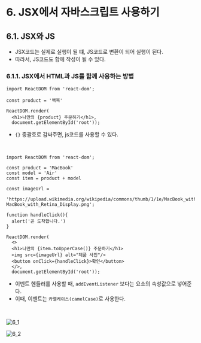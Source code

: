 # 6. JSX에서 자바스크립트 사용하기

## 6.1. JSX와 JS

- JSX코드는 실제로 실행이 될 떄, JS코드로 변환이 되어 실행이 된다. 
- 따라서, JS코드도 함께 작성이 될 수 있다.

### 6.1.1. JSX에서 HTML과 JS를 함께 사용하는 방법

```react
import ReactDOM from 'react-dom';

const product = '맥북'

ReactDOM.render(
  <h1>나만의 {product} 주문하기</h1>,
  document.getElementById('root'));
```

- `{}` 중괄호로 감싸주면, js코드를 사용할 수 있다.

<br/>

```react
import ReactDOM from 'react-dom';

const product = 'MacBook'
const model = 'Air'
const item = product + model

const imageUrl =
  'https://upload.wikimedia.org/wikipedia/commons/thumb/1/1e/MacBook_with_Retina_Display.png/500px-MacBook_with_Retina_Display.png';

function handleClick(){
  alert('곧 도착합니다.')
}

ReactDOM.render(
  <>
  <h1>나만의 {item.toUpperCase()} 주문하기</h1>
  <img src={imageUrl} alt="제품 사진"/>
  <button onClick={handleClick}>확인</button>
  </>,
  document.getElementById('root'));

```

- 이벤트 헨들러를 사용할 때, `addEventListener` 보다는 요소의 속성값으로 넣어준다.
- 이때, 이벤트는 `카멜케이스(camelCase)`로 사용한다.

<br/>



![6_1](https://github.com/ohtaekwon/TIL/blob/master/React-Basic/img/6_1.png?raw=true)

![6_2](https://github.com/ohtaekwon/TIL/blob/master/React-Basic/img/6_2.png?raw=true)